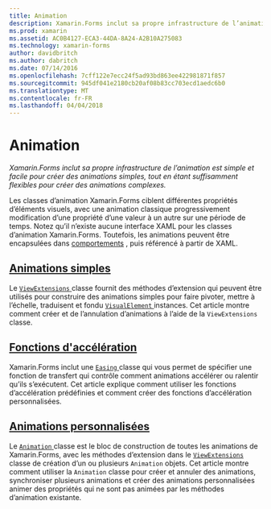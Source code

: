 ```yaml
---
title: Animation
description: Xamarin.Forms inclut sa propre infrastructure de l’animation est simple et facile pour créer des animations simples, tout en étant suffisamment flexibles pour créer des animations complexes.
ms.prod: xamarin
ms.assetid: AC0B4127-ECA3-44DA-8A24-A2B10A275083
ms.technology: xamarin-forms
author: davidbritch
ms.author: dabritch
ms.date: 07/14/2016
ms.openlocfilehash: 7cff122e7ecc24f5ad93bd863ee422981871f857
ms.sourcegitcommit: 945df041e2180cb20af08b83cc703ecd1aedc6b0
ms.translationtype: MT
ms.contentlocale: fr-FR
ms.lasthandoff: 04/04/2018
---
```

# <a name="animation"></a>Animation

_Xamarin.Forms inclut sa propre infrastructure de l’animation est simple et facile pour créer des animations simples, tout en étant suffisamment flexibles pour créer des animations complexes._

Les classes d’animation Xamarin.Forms ciblent différentes propriétés d’éléments visuels, avec une animation classique progressivement modification d’une propriété d’une valeur à un autre sur une période de temps. Notez qu’il n’existe aucune interface XAML pour les classes d’animation Xamarin.Forms. Toutefois, les animations peuvent être encapsulées dans [comportements](~/xamarin-forms/app-fundamentals/behaviors/index.md) , puis référencé à partir de XAML.

## <a name="simple-animationssimplemd"></a>[Animations simples](simple.md)

Le [ `ViewExtensions` ](https://developer.xamarin.com/api/type/Xamarin.Forms.ViewExtensions/) classe fournit des méthodes d’extension qui peuvent être utilisés pour construire des animations simples pour faire pivoter, mettre à l’échelle, traduisent et fondu [ `VisualElement` ](https://developer.xamarin.com/api/type/Xamarin.Forms.VisualElement/) instances. Cet article montre comment créer et de l’annulation d’animations à l’aide de la `ViewExtensions` classe.

## <a name="easing-functionseasingmd"></a>[Fonctions d'accélération](easing.md)

Xamarin.Forms inclut une [ `Easing` ](https://developer.xamarin.com/api/type/Xamarin.Forms.Easing/) classe qui vous permet de spécifier une fonction de transfert qui contrôle comment animations accélérer ou ralentir qu’ils s’exécutent. Cet article explique comment utiliser les fonctions d’accélération prédéfinies et comment créer des fonctions d’accélération personnalisées.

## <a name="custom-animationscustommd"></a>[Animations personnalisées](custom.md)

Le [ `Animation` ](https://developer.xamarin.com/api/type/Xamarin.Forms.Animation/) classe est le bloc de construction de toutes les animations de Xamarin.Forms, avec les méthodes d’extension dans le [ `ViewExtensions` ](https://developer.xamarin.com/api/type/Xamarin.Forms.ViewExtensions/) classe de création d’un ou plusieurs `Animation` objets. Cet article montre comment utiliser la `Animation` classe pour créer et annuler des animations, synchroniser plusieurs animations et créer des animations personnalisées animer des propriétés qui ne sont pas animées par les méthodes d’animation existante.

